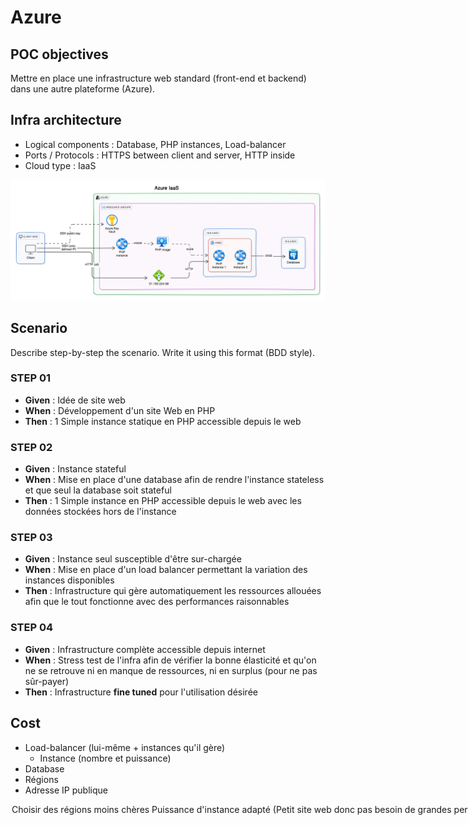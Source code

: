 # Azure

## POC objectives

Mettre en place une infrastructure web standard (front-end et backend) dans une autre plateforme (Azure).

## Infra architecture

- Logical components : Database, PHP instances, Load-balancer
- Ports / Protocols : HTTPS between client and server, HTTP inside
- Cloud type : IaaS

<img src="./assets/img/Infra_CLD_workshop.svg" alt="Diagramme d'architecture" style="zoom: 200%;" />

## Scenario

Describe step-by-step the scenario. Write it using this format (BDD style).

### STEP 01

- **Given** : Idée de site web
- **When** : Développement d'un site Web en PHP
- **Then** : 1 Simple instance statique en PHP accessible depuis le web

### STEP 02

- **Given** : Instance stateful
- **When** : Mise en place d'une database afin de rendre l'instance stateless et que seul la database soit stateful
- **Then** : 1 Simple instance en PHP accessible depuis le web avec les données stockées hors de l'instance

### STEP 03

- **Given** : Instance seul susceptible d'être sur-chargée
- **When** : Mise en place d'un load balancer permettant la variation des instances disponibles
- **Then** : Infrastructure qui gère automatiquement les ressources allouées afin que le tout fonctionne avec des performances raisonnables

### STEP 04

- **Given** : Infrastructure complète accessible depuis internet
- **When** : Stress test de l'infra afin de vérifier la bonne élasticité et qu'on ne se retrouve ni en manque de ressources, ni en surplus (pour ne pas sûr-payer)
- **Then** : Infrastructure **fine tuned** pour l'utilisation désirée

## Cost

<analysis of load-related costs.>

- Load-balancer (lui-même + instances qu'il gère)
  - Instance (nombre et puissance)
- Database
- Régions
- Adresse IP publique

<option to reduce or adapt costs (practices, subscription)>

- Choisir des régions moins chères
- Puissance d'instance adapté (Petit site web donc pas besoin de grandes performances)
- Fine-tune le load-balancer afin de ne pas sur-réagir à la demande
- Utilisation de spot instances dans le cas où un calcul gourmand n'est pas immédiatement nécessaire

## Return of experience

En conclusion, nous avons mené à bien notre proof of concept (POC) en testant une grande variété de fonctionnalités, répondant ainsi aux attentes initiales du projet. Grâce à une collaboration efficace malgré le fait que nous ne nous connaissions pas et une répartition judicieuse des tâches, nous avons pu mener à bien le workshop malgré l'ampleur du projet.

En commençant par la création d'une simple instance PHP statique, nous avons progressivement mis en place une infrastructure, comprenant une base de données externalisée et un équilibrage de charge pour gérer les variations de trafic. Cette démarche a culminé avec une infrastructure optimisée, capable de s'adapter aux besoins de ressources, grâce à des tests de stress.
